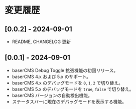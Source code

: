 # 変更履歴

## [0.0.2] - 2024-09-01

- README, CHANGELOG 更新


## [0.0.1] - 2024-09-01

- baserCMS Debug Toggle 拡張機能の初回リリース。
- baserCMS 4.x および 5.x のサポート。
- baserCMS 4.x のデバッグモードを `0`, `1`, `2` で切り替え。
- baserCMS 5.x のデバッグモードを `true`, `false` で切り替え。
- baserCMS バージョンの自動検出機能。
- ステータスバーに現在のデバッグモードを表示する機能。
